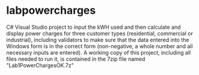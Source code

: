 # labpowercharges
C# Visual Studio project to input the kWH used and then calculate and display power charges for three customer types (residential, commercial or industrial), including validators to make sure that the data entered into the Windows form is in the correct form (non-negative, a whole number and all necessary inputs are entered).
A working copy of this project, including all files needed to run it, is contained in the 7zip file named "Lab1PowerChargesOK.7z"
